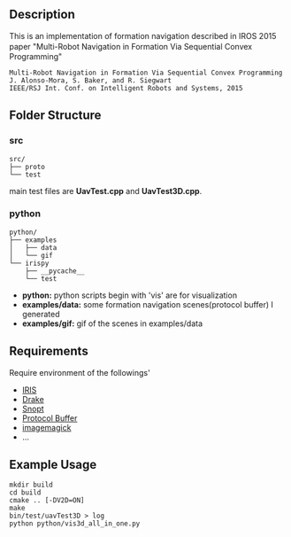 ## Description

This is an implementation of formation navigation described in IROS 2015 paper "Multi-Robot Navigation in Formation Via Sequential Convex　Programming"

	Multi-Robot Navigation in Formation Via Sequential Convex Programming
	J. Alonso-Mora, S. Baker, and R. Siegwart
	IEEE/RSJ Int. Conf. on Intelligent Robots and Systems, 2015	

## Folder Structure

### src

	src/
	├── proto
	└── test

main test files are **UavTest.cpp** and **UavTest3D.cpp**.

### python

	python/
	├── examples
	│   ├── data
	│   └── gif
	└── irispy
    	├── __pycache__
    	└── test

- **python:** python scripts begin with 'vis' are for visualization
- **examples/data:** some formation navigation scenes(protocol buffer) I generated
- **examples/gif:** gif of the scenes in examples/data

## Requirements

Require environment of the followings'

- [IRIS](https://github.com/rdeits/iris-distro)
- [Drake](http://drake.mit.edu/)
- [Snopt](https://ccom.ucsd.edu/~optimizers/solvers/snopt/)
- [Protocol Buffer](https://developers.google.com/protocol-buffers/)
- [imagemagick](https://www.imagemagick.org/script/install-source.php)
- ...

## Example Usage

	mkdir build
	cd build
	cmake .. [-DV2D=ON]
	make
	bin/test/uavTest3D > log
	python python/vis3d_all_in_one.py